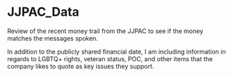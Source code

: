 # JJPAC_Data
Review of the recent money trail from the JJPAC to see if the money matches the messages spoken.

In addition to the publicly shared financial date, I am including information in regards to LGBTQ+ rights, veteran status, POC, and other items that the company likes to quote as key issues they support.
